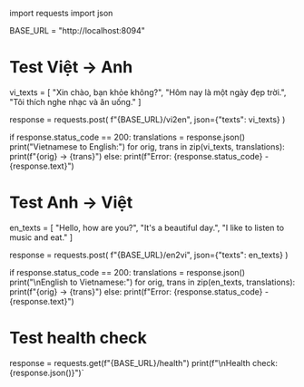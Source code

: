 import requests
import json

BASE_URL = "http://localhost:8094"

# Test Việt -> Anh
vi_texts = [
    "Xin chào, bạn khỏe không?",
    "Hôm nay là một ngày đẹp trời.",
    "Tôi thích nghe nhạc và ăn uống."
]

response = requests.post(
    f"{BASE_URL}/vi2en",
    json={"texts": vi_texts}
)

if response.status_code == 200:
    translations = response.json()
    print("Vietnamese to English:")
    for orig, trans in zip(vi_texts, translations):
        print(f"{orig} -> {trans}")
else:
    print(f"Error: {response.status_code} - {response.text}")

# Test Anh -> Việt
en_texts = [
    "Hello, how are you?",
    "It's a beautiful day.",
    "I like to listen to music and eat."
]

response = requests.post(
    f"{BASE_URL}/en2vi",
    json={"texts": en_texts}
)

if response.status_code == 200:
    translations = response.json()
    print("\nEnglish to Vietnamese:")
    for orig, trans in zip(en_texts, translations):
        print(f"{orig} -> {trans}")
else:
    print(f"Error: {response.status_code} - {response.text}")

# Test health check
response = requests.get(f"{BASE_URL}/health")
print(f"\nHealth check: {response.json()}")`
